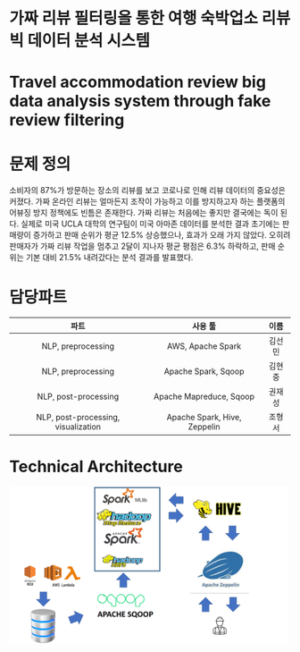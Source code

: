 # 가짜 리뷰 필터링을 통한 여행 숙박업소 리뷰 빅 데이터 분석 시스템
# Travel accommodation review big data analysis system through fake review filtering

# 문제 정의
소비자의 87%가 방문하는 장소의 리뷰를 보고 코로나로 인해 리뷰 데이터의 중요성은 커졌다.
가짜 온라인 리뷰는 얼마든지 조작이 가능하고 이를 방지하고자 하는 플랫폼의 어뷰징 방지 정책에도 빈틈은 존재한다. 가짜 리뷰는 처음에는 좋지만 결국에는 독이 된다. 실제로 미국 UCLA 대학의 연구팀이 미국 아마존 데이터를 분석한 결과 초기에는 판매량이 증가하고 판매 순위가 평균 12.5% 상승했으나, 효과가 오래 가지 않았다. 오히려 판매자가 가짜 리뷰 작업을 멈추고 2달이 지나자 평균 평점은 6.3% 하락하고, 판매 순위는 기본 대비 21.5% 내려갔다는 분석 결과를 발표했다.

# 담당파트
|파트|사용 툴|이름|
|:---:|:---:|:---:|
|NLP, preprocessing|AWS, Apache Spark|김선민|
|NLP, preprocessing|Apache Spark, Sqoop|김현중|
|NLP, post-processing|Apache Mapreduce, Sqoop|권재성|
|NLP, post-processing, visualization|Apache Spark, Hive, Zeppelin|조형서|

# Technical Architecture
<img width="500" alt="Technical Architecture" src="../img/Technical_Architecture.png">